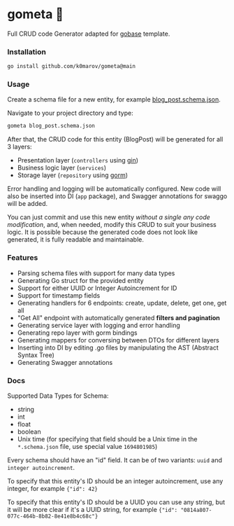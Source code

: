 # gometa 🚀

Full CRUD code Generator adapted for [gobase](https://github.com/wajox/gobase) template. 

### Installation 

```bash
go install github.com/k0marov/gometa@main
```

### Usage 

Create a schema file for a new entity, for example [blog_post.schema.json](examples/blog_post.schema.json). 

Navigate to your project directory and type:

```bash
gometa blog_post.schema.json
```

After that, the CRUD code for this entity (BlogPost) will be generated for all 3 layers: 
- Presentation layer (`controllers` using [gin](https://github.com/gin-gonic/gin)) 
- Business logic layer (`services`) 
- Storage layer (`repository` using [gorm](https://gorm.io)) 

Error handling and logging will be automatically configured. 
New code will also be inserted into DI (`app` package), and Swagger annotations for swaggo will be added. 

You can just commit and use this new entity *without a single any code modification*, and, when needed, modify this CRUD to suit your business logic. 
It is possible because the generated code does not look like generated, it is fully readable and maintainable. 

### Features 

- Parsing schema files with support for many data types 
- Generating Go struct for the provided entity
- Support for either UUID or Integer Autoincrement for ID
- Support for timestamp fields 
- Generating handlers for 6 endpoints: create, update, delete, get one, get all
- "Get All" endpoint with automatically generated **filters and pagination**
- Generating service layer with logging and error handling 
- Generating repo layer with gorm bindings 
- Generating mappers for conversing between DTOs for different layers 
- Inserting into DI by editing .go files by manipulating the AST (Abstract Syntax Tree)
- Generating Swagger annotations 

### Docs 

Supported Data Types for Schema: 
- string 
- int
- float
- boolean
- Unix time (for specifying that field should be a Unix time in the `*.schema.json` file, use special value `1694801985`)

Every schema should have an "id" field. 
It can be of two variants: `uuid` and `integer autoincrement`. 

To specify that this entity's ID should be an integer autoincrement, use any integer, for example `{"id": 42}`

To specify that this entity's ID should be a UUID you can use any string, 
but it will be more clear if it's a UUID string, for example `{"id": "0814a807-077c-464b-8b82-8e41e8b4c68c"}`